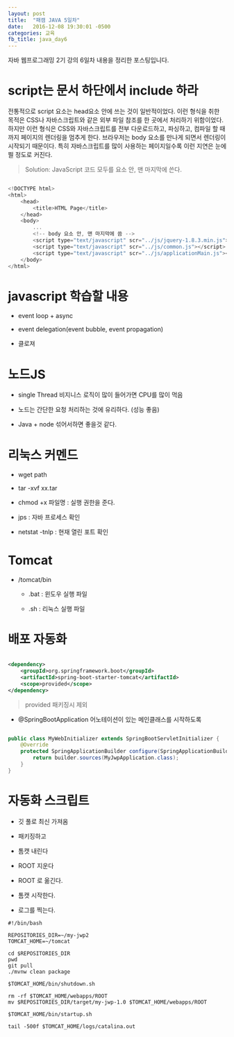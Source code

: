 ```yaml
---
layout: post
title:  "패캠 JAVA 5일차"
date:   2016-12-08 19:30:01 -0500
categories: 교육
fb_title: java_day6
---
```



자바 웹프로그래밍 2기 강의 6일차 내용을 정리한 포스팅입니다.

# script는 문서 하단에서 include 하라

전통적으로 script 요소는 head요소 안에 쓰는 것이 일반적이었다.
이런 형식을 취한 목적은 CSS나 자바스크립트와 같은 외부 파일 참조를 한 곳에서 처리하기 위함이었다.
하지만 이런 형식은 CSS와 자바스크립트를 전부 다운로드하고, 파싱하고, 컴파일 할 때까지 페이지의 렌더링을 멈추게 한다.
브라우저는 body 요소를 만나게 되면서 렌더링이 시작되기 때문이다.
특히 자바스크립트를 많이 사용하는 페이지일수록 이런 지연은 눈에 띌 정도로 커진다.

> Solution:
JavaScript 코드 모두를 <body> 요소 안, 맨 마지막에 쓴다.

``` js

<!DOCTYPE html>
<html>
    <head>
        <title>HTML Page</title>
    </head>
    <body>
        ...
        <!-- body 요소 안, 맨 마지막에 씀 -->
        <script type="text/javascript" scr="../js/jquery-1.8.3.min.js"></script>
        <script type="text/javascript" scr="../js/common.js"></script>
        <script type="text/javascript" scr="../js/applicationMain.js"></script>
    </body>
</html>

```

# javascript 학습할 내용

* event loop + async

* event delegation(event bubble, event propagation)

* 클로져

# 노드JS

* single Thread 비지니스 로직이 많이 들어가면 CPU를 많이 먹음

* 노드는 간단한 요청 처리하는 것에 유리하다. (성능 좋음)

* Java + node 섞어서하면 좋을것 같다.

# 리눅스 커멘드

* wget path

* tar -xvf xx.tar

* chmod +x 파일명 : 실행 권한을 준다.

* jps : 자바 프로세스 확인

* netstat -tnlp : 현재 열린 포트 확인

# Tomcat

* /tomcat/bin

  * .bat : 윈도우 실행 파일

  * .sh : 리눅스 실행 파일


# 배포 자동화

``` xml

<dependency>
	<groupId>org.springframework.boot</groupId>
	<artifactId>spring-boot-starter-tomcat</artifactId>
	<scope>provided</scope>
</dependency>

```

> <scope>provided</scope>
패키징시 제외

* @SpringBootApplication 어노테이션이 있는 메인클래스를 시작하도록

``` java

public class MyWebInitializer extends SpringBootServletInitializer {
    @Override
    protected SpringApplicationBuilder configure(SpringApplicationBuilder builder) {
        return builder.sources(MyJwpApplication.class);
    }
}

```


# 자동화 스크립트

* 깃 풀로 최신 가져옴

* 패키징하고

* 톰캣 내린다

* ROOT 지운다

* ROOT 로 옮긴다.

* 톰캣 시작한다.

* 로그를 찍는다.

``` shell
#!/bin/bash

REPOSITORIES_DIR=~/my-jwp2
TOMCAT_HOME=~/tomcat

cd $REPOSITORIES_DIR
pwd
git pull
./mvnw clean package

$TOMCAT_HOME/bin/shutdown.sh

rm -rf $TOMCAT_HOME/webapps/ROOT
mv $REPOSITORIES_DIR/target/my-jwp-1.0 $TOMCAT_HOME/webapps/ROOT

$TOMCAT_HOME/bin/startup.sh

tail -500f $TOMCAT_HOME/logs/catalina.out
```

```
